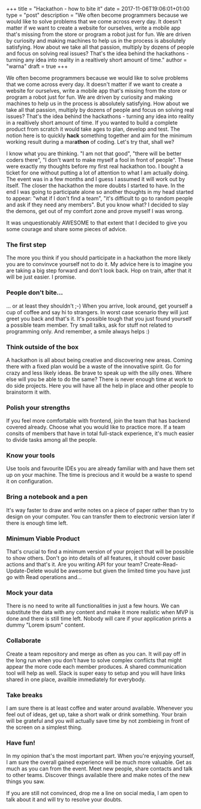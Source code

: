 +++
title = "Hackathon - how to bite it"
date = 2017-11-06T19:06:01+01:00
type = "post"
description = "We often become programmers because we would like to solve problems that we come across every day. It doesn't matter if we want to create a website for ourselves, write a mobile app that's missing from the store or program a robot just for fun. We are driven by curiosity and making machines to help us in the process is absolutely satisfying. How about we take all that passion, multiply by dozens of people and focus on solving real issues? That's the idea behind the hackathons - turning any idea into reality in a realtively short amount of time."
author = "warna"
draft = true
+++

We often become programmers because we would like to solve problems that we come across every day. It doesn't matter if we want to create a website for ourselves, write a mobile app that's missing from the store or program a robot just for fun. We are driven by curiosity and making machines to help us in the process is absolutely satisfying. How about we take all that passion, multiply by dozens of people and focus on solving real issues? That's the idea behind the hackathons - turning any idea into reality in a realtively short amount of time. If you wanted to build a complete product from scratch it would take ages to plan, develop and test. The notion here is to quickly **hack** something together and aim for the minimum working result during a mar**athon** of coding. Let's try that, shall we?

I know what you are thinking. "I am not that good", "there will be better coders there", "I don't want to make myself a fool in front of people". These were exactly my thoughts before my first real hackathon too. I bought a ticket for one without putting a lot of attention to what I am actually doing. The event was in a few months and I guess I assumed it will work out by itself. The closer the hackathon the more doubts I started to have. In the end I was going to participate alone so another thoughts in my head started to appear: "what if I don't find a team", "it's difficult to go to random people and ask if they need any members". But you know what? I decided to slay the demons, get out of my comfort zone and prove myself I was wrong.

It was unquestionably AWESOME to that extent that I decided to give you some courage and share some pieces of advice.

### The first step
The more you think if you should participate in a hackathon the more likely you are to convinvce yourself not to do it. My advice here is to imagine you are taking a big step forward and don't look back. Hop on train, after that it will be just easier. I promise.

### People don't bite...
... or at least they shouldn't ;-) When you arrive, look around, get yourself a cup of coffee and say hi to strangers. In worst case scenario they will just greet you back and that's it. It's possible tough that you just found yourself a possible team member. Try small talks, ask for stuff not related to programming only. And remember, a smile always helps :)

### Think outside of the box
A hackathon is all about being creative and discovering new areas. Coming there with a fixed plan would be a waste of the innovative spirit. Go for crazy and less likely ideas. Be brave to speak up with the silly ones. Where else will you be able to do the same? There is never enough time at work to do side projects. Here you will have all the help in place and other people to brainstorm it with.

### Polish your strengths
If you feel more comfortable with frontend, join the team that has backend covered already. Choose what you would like to practice more. If a team consits of members that have in total full-stack experience, it's much easier to divide tasks among all the people.

### Know your tools
Use tools and favourite IDEs you are already familiar with and have them set up on your machine. The time is precious and it would be a waste to spend it on configuration.

### Bring a notebook and a pen
It's way faster to draw and write notes on a piece of paper rather than try to design on your computer. You can transfer them to electronic version later if there is enough time left.

### Minimum Viable Product
That's crucial to find a minimum version of your project that will be possible to show others. Don't go into details of all features, it should cover basic actions and that's it. Are you writing API for your team? Create-Read-Update-Delete would be awesome but given the limited time you have just go with Read operations and...

### Mock your data
There is no need to write all functionalities in just a few hours. We can substitute the data with any content and make it more realistic when MVP is done and there is still time left. Nobody will care if your application prints a dummy "Lorem ipsum" content.

### Collaborate
Create a team repository and merge as often as you can. It will pay off in the long run when you don't have to solve complex conflicts that might appear the more code each member produces. A shared communication tool will help as well. Slack is super easy to setup and you will have links shared in one place, availble immediately for everybody.

### Take breaks
I am sure there is at least coffee and water around available. Whenever you feel out of ideas, get up, take a short walk or drink something. Your brain will be grateful and you will actually save time by not zombieing in front of the screen on a simplest thing.

### Have fun!
In my opinion that's the most important part. When you're enjoying yourself, I am sure the overall gained experience will be much more valuable. Get as much as you can from the event. Meet new people, share contacts and talk to other teams. Discover things available there and make notes of the new things you saw.

If you are still not convinced, drop me a line on social media, I am open to talk about it and will try to resolve your doubts.
